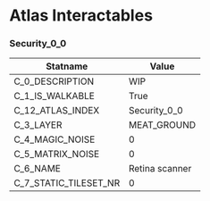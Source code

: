 

# Atlas Interactables





### Security_0_0
| Statname | Value | 
|  --  |  --  | 
| C_0_DESCRIPTION | WIP  | 
| C_1_IS_WALKABLE | True | 
| C_12_ATLAS_INDEX | Security_0_0 | 
| C_3_LAYER | MEAT_GROUND | 
| C_4_MAGIC_NOISE | 0 | 
| C_5_MATRIX_NOISE | 0 | 
| C_6_NAME | Retina scanner | 
| C_7_STATIC_TILESET_NR | 0 | 

